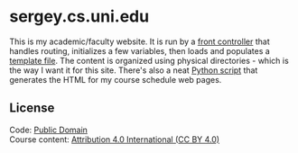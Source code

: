 # sergey.cs.uni.edu

This is my academic/faculty website. It is run by a [front controller](www/app.php) that handles routing, initializes a few variables, then
loads and populates a [template file](www/template.php). The content is organized using physical directories - which is
the way I want it for this site. There's also a neat [Python script](utils/make_schedule.py) that
generates the HTML for my course schedule web pages.

## License
Code: [Public Domain](LICENSE)  
Course content: [Attribution 4.0 International (CC BY 4.0)](https://creativecommons.org/licenses/by/4.0/)
